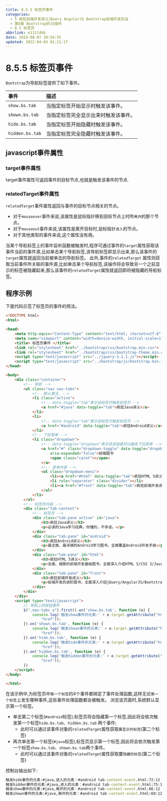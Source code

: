 ```yaml
---
title: 8.5.5 标签页事件
categories: 
  - 5 疯狂前端开发讲义JQuery AngularJS Bootstrap前端开发实战
  - 第8章 Bootstrap的JS插件
  - 8.5 标签页
abbrlink: e11114bb
date: 2019-08-07 20:54:55
updated: 2022-04-03 01:21:17
---
```

# 8.5.5 标签页事件 #
`Bootstrap`为导航标签提供了如下事件。

|事件|描述|
|:---|:---|
|`show.bs.tab`|当指定标签开始显示时触发该事件。|
|`shown.bs.tab`|当指定标签完全显示出来时触发该事件。|
|`hide.bs.tab`|当指定标签开始隐藏时触发该事件。|
|`hidden.bs.tab`|当指定标签完全隐藏时触发该事件。|
## javascript事件属性 ##
### target事件属性 ###
target事件属性可返回事件的目标节点,也就是触发该事件的节点.
### relatedTarget事件属性 ###
`relatedTarget`事件属性返回与事件的目标节点相关的节点。
- 对于`mouseover`事件来说,该属性是鼠标指针移到目标节点上时所`离开`的那个节点。
- 对于`mouseout`事件来说,该属性是离开目标时,鼠标指针`进入`的节点。
- 对于其他类型的事件来说,这个属性没有用。

当某个导航标签上的事件监听函数被触发时,程序可通过事件的`target`属性获取该事件当前的事件源,比如单击某个导航标签,该导航标签即显示出来,那么该事件的`target`属性就返回当前被单击的导航标签。
此外,事件的`relatedTarget` 属性则获取当前事件所关联的事件源,比如单击某个导航标签,该操作将会导致另一个之前显示的标签被隐藏起来,那么该事件的`relatedTarget`属性就返回即将被隐藏的导航标签。
## 程序示例 ##
下面代码示范了标签页的事件的用法。
```html
<!DOCTYPE html>
<html>

<head>
    <meta http-equiv="Content-Type" content="text/html; charset=utf-8" />
    <meta name="viewport" content="width=device-width, initial-scale=1">
    <title> 标签页事件 </title>
    <link rel="stylesheet" href="../bootstrap/css/bootstrap.min.css">
    <link rel="stylesheet" href="../bootstrap/css/bootstrap-theme.min.css">
    <script type="text/javascript" src="../jquery-3.1.1.js"></script>
    <script type="text/javascript" src="../bootstrap/js/bootstrap.min.js"></script>
</head>

<body>
    <div class="container">
        <!-- 导航 -->
        <ul class="nav nav-tabs">
            <!-- 默认激活, -->
            <li class="active">
                <!-- data-toggle="tab"表示该标签可触发标签页 -->
                <a href="#java" data-toggle="tab">疯狂Java讲义</a>
            </li>
            <li>
                <!-- data-toggle="tab"表示该标签可触发标签页 -->
                <a href="#android" data-toggle="tab">疯狂Android讲义</a>
            </li>
            <!-- 下拉菜单 -->
            <li class="dropdown">
                <!-- data-toggle="dropdown"表示该该链接可以触发下拉菜单 -->
                <a href="#" class="dropdown-toggle" data-toggle="dropdown" role="button" aria-haspopup="true"
                    aria-expanded="false">前端图书
                    <span class="caret"></span>
                </a>
                <!-- 菜单内容 -->
                <ul class="dropdown-menu">
                    <li><a href="#html" data-toggle="tab">疯狂HTML 5讲义</a></li>
                    <li role="separator" class="divider"></li>
                    <li><a href="#front" data-toggle="tab">疯狂前端开发讲义</a></li>
                </ul>
            </li>
        </ul>
        <!-- 标签页内容 -->
        <div class="tab-content">
            <!-- 标签页 -->
            <div class="tab-pane active" id="java">
                <h3>疯狂Java讲义</h3>
                <p>必读的Java学习经典，你懂的，不多说。</p>
            </div>
            <div class="tab-pane" id="android">
                <h3>疯狂Android讲义</h3>
                <p>最全面、最详细的Android学习图书，全面覆盖Android开发手册</p>
            </div>
            <div class="tab-pane" id="html">
                <h3>疯狂HTML 5讲义</h3>
                <p>全面、细致的前端开发基础图书，全面深入介绍HTML 5/CSS 3/JavaScript知识。</p>
            </div>
            <div class="tab-pane" id="front">
                <h3>疯狂前端开发讲义</h3>
                <p>前端开发的进阶图书，全面深入介绍jQuery/AngularJS/Bootstrap等框架。</p>
            </div>
        </div>
    </div>
    <script type="text/javascript">
        // 导航上的按钮事件
        $(".nav-tabs a").first().on('show.bs.tab', function (e) {
            console.log('触发show事件的元素:' + e.target.getAttribute("href") + ",离开的元素：" + e.relatedTarget.getAttribute(
                "href"));
        }).on('shown.bs.tab', function (e) {
            console.log('触发shown事件的元素:' + e.target.getAttribute("href") + ",离开的元素：" + e.relatedTarget.getAttribute(
                "href"));
        }).on('hide.bs.tab', function (e) {
            console.log('触发hide事件的元素:' + e.target.getAttribute("href") + ",进入的元素：" + e.relatedTarget.getAttribute(
                "href"));
        }).on('hidden.bs.tab', function (e) {
            console.log('触发hidden事件的元素:' + e.target.getAttribute("href") + ",进入的元素：" + e.relatedTarget.getAttribute(
                "href"));
        })
    </script>
</body>

</html>
```
在该示例中,为标签页中`第一个标签`的4个事件都绑定了事件处理函数,这样无论`第一个标签`上发生哪种事件,这些事件处理函数都会被触发。
浏览该页面时,系统默认显示第一个标签。
- 单击第二个标签(`#android`标签),标签页将会隐藏第一个标签,因此将会依次触发第一个标签`hide.bs.tab`、`hidden.bs.tab` 两个事件;
    - 此时可以通过该事件对象的`relatedTarget`属性获取`要显示的标签`(第二个标签)
- 再次单击第一个标签(`#java`标签),标签页显示第一个标签,因此将会依次触发第一个标签`show.bs.tab`、`shown.bs.tab`两个事件。
    - 此时可以通过该事件对象的`relatedTarget`属性获取要`隐藏的标签`(第二个标签)


控制台输出如下:
```cmd
触发hide事件的元素:#java,进入的元素：#android tab-content-event.html:72:12
触发hidden事件的元素:#java,进入的元素：#android tab-content-event.html:75:12
触发show事件的元素:#java,离开的元素：#android tab-content-event.html:66:12
触发shown事件的元素:#java,离开的元素：#android tab-content-event.html:69:12
```

